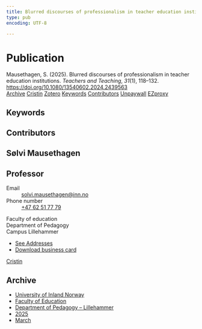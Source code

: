 ```yaml
---
title: Blurred discourses of professionalism in teacher education institutions
type: pub
encoding: UTF-8

---
```

<h1>Publication</h1>
<article id="csl-bib-container-RLWI585Y" class="csl-bib-container">
  <div class="csl-bib-body"> <div class="csl-entry">Mausethagen, S. (2025). Blurred discourses of professionalism in teacher education institutions. <i>Teachers and Teaching</i>, <i>31</i>(1), 118–132. <a href="https://doi.org/10.1080/13540602.2024.2439563">https://doi.org/10.1080/13540602.2024.2439563</a></div> </div>
  <div class="csl-bib-buttons">
    <a href="#taxonomy-article-RLWI585Y" alt="archive" class="csl-bib-button">Archive</a>
    <a href="https://app.cristin.no/results/show.jsf?id=2369259" alt="Cristin" class="csl-bib-button">Cristin</a>
    <a href="http://zotero.org/groups/5881554/items/RLWI585Y" alt="Zotero" class="csl-bib-button">Zotero</a>
    <a href="#keywords-article-RLWI585Y" alt="keywords" class="csl-bib-button">Keywords</a>
    <a href="#contributors-article-RLWI585Y" alt="contributors" class="csl-bib-button">Contributors</a>
    <a href="https://doi.org/10.1080/13540602.2024.2439563" alt="Unpaywall" class="csl-bib-button">Unpaywall</a>
    <a href="https://doi.org/10.1080/13540602.2024.2439563" alt="EZproxy" class="csl-bib-button">EZproxy</a>
  </div>
  <div id="csl-bib-meta-container-RLWI585Y"></div>
</article>
<div id="csl-bib-meta-RLWI585Y" class="csl-bib-meta">
  <article id="keywords-article-RLWI585Y" class="keywords-article">
    <h1>Keywords</h1>
    
  </article>
  <article id="contributors-article-RLWI585Y" class="contributors-article">
    <h1>Contributors</h1>
    <div class="personas"> <div class="vrtx-hinn-person-card"> <div class="photo"> <i class="lar la-user-circle missing-person"></i> </div> <div class="info"> <hgroup><h1>Sølvi Mausethagen</h1> <h2>Professor</h2> </hgroup><dl> <dt>Email</dt> <dd> <a href="mailto:solvi.mausethagen@inn.no">solvi.mausethagen@inn.no</a> </dd> <dt>Phone number</dt> <dd><a href="tel:+4762517779"> +47 62 51 77 79 </a></dd> </dl> <p> Faculty of education<br> Department of Pedagogy<br> Campus Lillehammer </p> <ul class="vrtx-hinn-links"> <li><a href="https://www.inn.no/english/find-an-employee/solvi-mausethagen.html#vrtx-hinn-addresses">See Addresses</a></li> <li><a href="https://www.inn.no/english/find-an-employee/solvi-mausethagen.html?vrtx=vcf">Download business card</a></li> </ul> </div> </div> <a href="https://app.cristin.no/persons/show.jsf?id=60275" alt="Cristin URL" class="personas-cristin">Cristin</a> </div>
  </article>
  <article id="taxonomy-article-RLWI585Y" class="taxonomy-article">
    <h1>Archive</h1>
    <ul>
      <li><a href="{{< params subfolder >}}en/archive/?key=3DCRN523">University of Inland Norway</a></li>
      <li><a href="{{< params subfolder >}}en/archive/?key=WYNZA47F">Faculty of Education</a></li>
      <li><a href="{{< params subfolder >}}en/archive/?key=L8MA547R">Department of Pedagogy – Lillehammer</a></li>
      <li><a href="{{< params subfolder >}}en/archive/?key=5FNI6CN6">2025</a></li>
      <li><a href="{{< params subfolder >}}en/archive/?key=ZDZT9PFP">March</a></li>
    </ul>
  </article>
</div>
